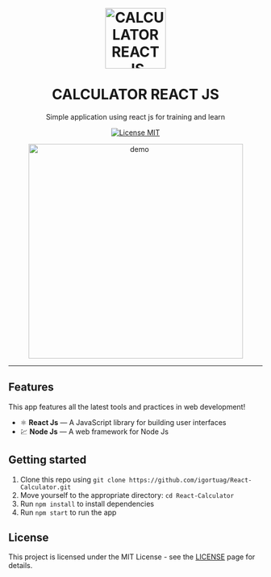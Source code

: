 
<h1 align="center">
<br>
  <img src="https://i2.wp.com/blog.hariken.co/wp-content/uploads/2019/03/react-logo.png?ssl=1" alt="CALCULATOR REACT JS" width="120">
<br>
<br>
CALCULATOR REACT JS
</h1>

<p align="center">Simple application using react js for training and learn</p>

<p align="center">
  <a href="https://opensource.org/licenses/MIT">
    <img src="https://img.shields.io/badge/License-MIT-blue.svg" alt="License MIT">
  </a>
</p>

[//]: # (Add your gifs/images here:)
<div>
  <p align="center">
  <img src="https://drive.google.com/uc?id=1GsxPq9ds9WA-m0_ftpp-J4HWYApvY7Ef" alt="demo" height="425">
   </p>
</div>

<hr />

## Features
[//]: # (Add the features of your project here:)
This app features all the latest tools and practices in web development!

- ⚛️ **React Js** — A JavaScript library for building user interfaces
- 💹 **Node Js** — A web framework for Node Js

## Getting started

1. Clone this repo using `git clone https://github.com/igortuag/React-Calculator.git`
2. Move yourself to the appropriate directory: `cd React-Calculator`<br />
3. Run `npm install` to install dependencies<br />
4. Run `npm start` to run the app


## License

This project is licensed under the MIT License - see the [LICENSE](https://opensource.org/licenses/MIT) page for details.

